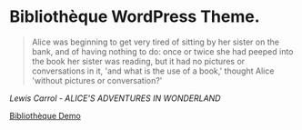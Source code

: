 # Bibliothèque WordPress Theme.

>Alice was beginning to get very tired of sitting by her sister on the bank, and of having nothing to do: once or twice she had peeped into the book her sister was reading, but it had no pictures or conversations in it, 'and what is the use of a book,' thought Alice 'without pictures or conversation?'

_Lewis Carrol - ALICE'S ADVENTURES IN WONDERLAND_

[Bibliothèque Demo](https://jordimoreno.cat/bibliotheque/ "Go to Bibliothèque WordPress Theme Demo")

